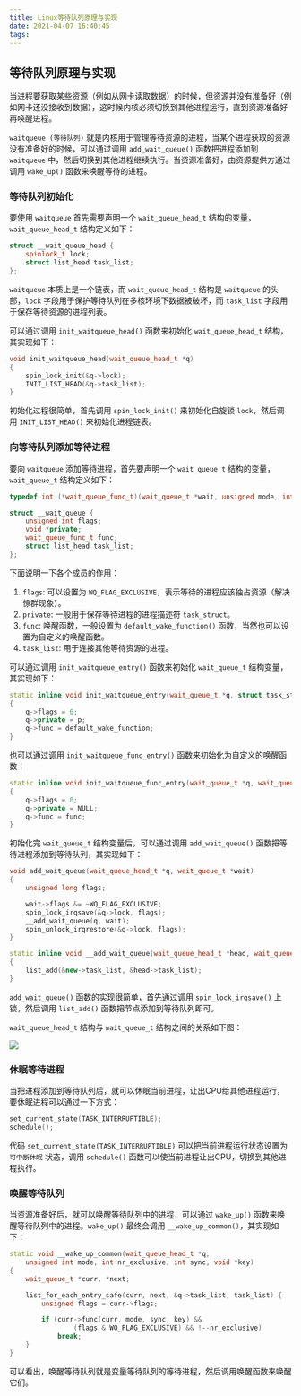 ```yaml
---
title: Linux等待队列原理与实现
date: 2021-04-07 16:40:45
tags:
---
```


## 等待队列原理与实现

当进程要获取某些资源（例如从网卡读取数据）的时候，但资源并没有准备好（例如网卡还没接收到数据），这时候内核必须切换到其他进程运行，直到资源准备好再唤醒进程。

`waitqueue (等待队列)` 就是内核用于管理等待资源的进程，当某个进程获取的资源没有准备好的时候，可以通过调用 `add_wait_queue()` 函数把进程添加到 `waitqueue` 中，然后切换到其他进程继续执行。当资源准备好，由资源提供方通过调用 `wake_up()` 函数来唤醒等待的进程。

### 等待队列初始化

要使用 `waitqueue` 首先需要声明一个 `wait_queue_head_t` 结构的变量，`wait_queue_head_t` 结构定义如下：
```cpp
struct __wait_queue_head {
    spinlock_t lock;
    struct list_head task_list;
};
```
`waitqueue` 本质上是一个链表，而 `wait_queue_head_t` 结构是 `waitqueue` 的头部，`lock` 字段用于保护等待队列在多核环境下数据被破坏，而 `task_list` 字段用于保存等待资源的进程列表。

可以通过调用 `init_waitqueue_head()` 函数来初始化 `wait_queue_head_t` 结构，其实现如下：
```cpp
void init_waitqueue_head(wait_queue_head_t *q)
{
    spin_lock_init(&q->lock);
    INIT_LIST_HEAD(&q->task_list);
}
```
初始化过程很简单，首先调用 `spin_lock_init()` 来初始化自旋锁 `lock`，然后调用 `INIT_LIST_HEAD()` 来初始化进程链表。

### 向等待队列添加等待进程

要向 `waitqueue` 添加等待进程，首先要声明一个 `wait_queue_t` 结构的变量，`wait_queue_t` 结构定义如下：
```cpp
typedef int (*wait_queue_func_t)(wait_queue_t *wait, unsigned mode, int sync, void *key);

struct __wait_queue {
    unsigned int flags;
    void *private;
    wait_queue_func_t func;
    struct list_head task_list;
};
```
下面说明一下各个成员的作用：
1. `flags`: 可以设置为 `WQ_FLAG_EXCLUSIVE`，表示等待的进程应该独占资源（解决惊群现象）。
2. `private`: 一般用于保存等待进程的进程描述符 `task_struct`。
3. `func`: 唤醒函数，一般设置为 `default_wake_function()` 函数，当然也可以设置为自定义的唤醒函数。
4. `task_list`: 用于连接其他等待资源的进程。

可以通过调用 `init_waitqueue_entry()` 函数来初始化 `wait_queue_t` 结构变量，其实现如下：
```cpp
static inline void init_waitqueue_entry(wait_queue_t *q, struct task_struct *p)
{
    q->flags = 0;
    q->private = p;
    q->func = default_wake_function;
}
```

也可以通过调用 `init_waitqueue_func_entry()` 函数来初始化为自定义的唤醒函数：
```cpp
static inline void init_waitqueue_func_entry(wait_queue_t *q, wait_queue_func_t func)
{
    q->flags = 0;
    q->private = NULL;
    q->func = func;
}
```

初始化完 `wait_queue_t` 结构变量后，可以通过调用 `add_wait_queue()` 函数把等待进程添加到等待队列，其实现如下：
```cpp
void add_wait_queue(wait_queue_head_t *q, wait_queue_t *wait)
{
    unsigned long flags;

    wait->flags &= ~WQ_FLAG_EXCLUSIVE;
    spin_lock_irqsave(&q->lock, flags);
    __add_wait_queue(q, wait);
    spin_unlock_irqrestore(&q->lock, flags);
}

static inline void __add_wait_queue(wait_queue_head_t *head, wait_queue_t *new)
{
    list_add(&new->task_list, &head->task_list);
}
```
`add_wait_queue()` 函数的实现很简单，首先通过调用 `spin_lock_irqsave()` 上锁，然后调用 `list_add()` 函数把节点添加到等待队列即可。

`wait_queue_head_t` 结构与 `wait_queue_t` 结构之间的关系如下图：

![](https://tva1.sinaimg.cn/large/008eGmZEgy1gpb9smr9n3j30x60hgta5.jpg)

### 休眠等待进程

当把进程添加到等待队列后，就可以休眠当前进程，让出CPU给其他进程运行，要休眠进程可以通过一下方式：
```cpp
set_current_state(TASK_INTERRUPTIBLE);
schedule();
```
代码 `set_current_state(TASK_INTERRUPTIBLE)` 可以把当前进程运行状态设置为 `可中断休眠` 状态，调用 `schedule()` 函数可以使当前进程让出CPU，切换到其他进程执行。

### 唤醒等待队列

当资源准备好后，就可以唤醒等待队列中的进程，可以通过 `wake_up()` 函数来唤醒等待队列中的进程。`wake_up()` 最终会调用 `__wake_up_common()`，其实现如下：
```cpp
static void __wake_up_common(wait_queue_head_t *q, 
    unsigned int mode, int nr_exclusive, int sync, void *key)
{
    wait_queue_t *curr, *next;

    list_for_each_entry_safe(curr, next, &q->task_list, task_list) {
        unsigned flags = curr->flags;

        if (curr->func(curr, mode, sync, key) &&
                (flags & WQ_FLAG_EXCLUSIVE) && !--nr_exclusive)
            break;
    }
}
```
可以看出，唤醒等待队列就是变量等待队列的等待进程，然后调用唤醒函数来唤醒它们。